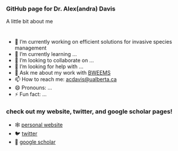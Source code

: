 ### GitHub page for Dr. Alex(andra) Davis

A little bit about me
#
- 🔭 I’m currently working on efficient solutions for invasive species management
- 🌱 I’m currently learning ...
- 👯 I’m looking to collaborate on ...
- 🤔 I’m looking for help with ...
- 💬 Ask me about my work with [BWEEMS](https://www.bweems.org/)
- 📫 How to reach me: acdavis@ualberta.ca
- 😄 Pronouns: ...
- ⚡ Fun fact: ...
### check out my website, twitter, and google scholar pages!
  - 🕸️ [ personal website](http://www.alexandracddavis.com/)
  - 🐦 [twitter](https://twitter.com/ACD_Davis11)
  - 📰 [google scholar](https://scholar.google.com/citations?user=sRdo6x0AAAAJ&hl=e)
<!--
anything within these will not show up
**davialex/davialex** is a ✨ _special_ ✨ repository because its `README.md` (this file) appears on your GitHub profile.

-->
